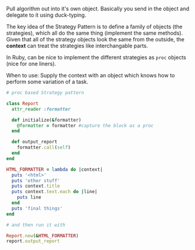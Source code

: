 Pull algorithm out into it's own object.  Basically you
send in the object and delegate to it using duck-typing.

The key idea of the Strategy Pattern is to define a family
of objects (the strategies), which all do the same thing (implement
the same methods).  Given that all of the strategy objects
look the same from the outside, the **context** can treat
the strategies like interchangable parts.

In Ruby, can be nice to implement the different strategies
as `proc` objects (nice for one liners).

When to use:  Supply the context with an object
which knows how to perform some variation of a task.

```ruby
# proc based Strategy pattern

class Report
  attr_reader :formatter

  def initialize(&formatter)
    @formatter = formatter #capture the block as a proc
  end

  def output_report
    formatter.call(self)
  end
end

HTML_FORMATTER = lambda do |context|
  puts '<html>'
  puts 'other stuff'
  puts context.title
  puts context.text.each do |line|
    puts line
  end
  puts 'final things'
end

# and then run it with

Report.new(&HTML_FORMATTER)
report.output_report
```


